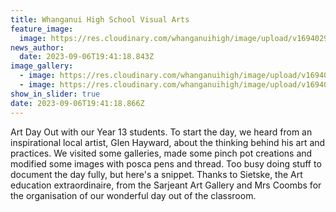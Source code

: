 ```yaml
---
title: Whanganui High School Visual Arts
feature_image:
  image: https://res.cloudinary.com/whanganuihigh/image/upload/v1694029158/News/WHS_vis_arts.jpg
news_author:
  date: 2023-09-06T19:41:18.843Z
image_gallery:
  - image: https://res.cloudinary.com/whanganuihigh/image/upload/v1694029186/News/WHS_vis_arts_2.jpg
  - image: https://res.cloudinary.com/whanganuihigh/image/upload/v1694029174/News/WHS_vis_arts1.jpg
show_in_slider: true
date: 2023-09-06T19:41:18.866Z
---
```

Art Day Out with our Year 13 students. To start the day, we heard from an inspirational local artist, Glen Hayward, about the thinking behind his art and [](<>)practices. We visited some galleries, made some pinch pot creations and modified some images with posca pens and thread. Too busy doing stuff to document the day fully, but here's a snippet. Thanks to Sietske, the Art education extraordinaire, from the Sarjeant Art Gallery and Mrs Coombs for the organisation of our wonderful day out of the classroom.